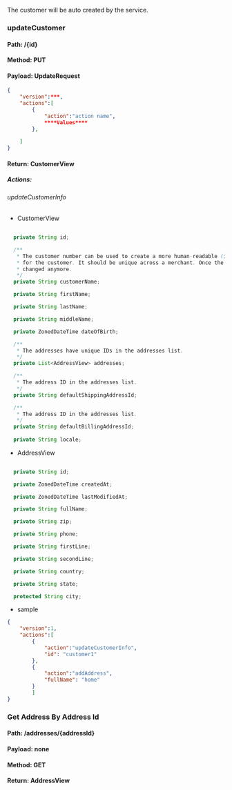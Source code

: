 The customer will be auto created by the service.

### updateCustomer
#### Path: /{id}
#### Method: PUT
#### Payload: UpdateRequest
```json
{
    "version":***,
    "actions":[
        {
            "action":"action name",
            ****Values****
        },
        
    ]
}
```
#### Return: CustomerView
##### Actions:
###### updateCustomerInfo
- CustomerView
```java
  
  private String id;

  /**
   * The customer number can be used to create a more human-readable (in contrast to ID) identifier
   * for the customer. It should be unique across a merchant. Once the field was set it cannot be
   * changed anymore.
   */
  private String customerName;

  private String firstName;

  private String lastName;

  private String middleName;

  private ZonedDateTime dateOfBirth;

  /**
   * The addresses have unique IDs in the addresses list.
   */
  private List<AddressView> addresses;

  /**
   * The address ID in the addresses list.
   */
  private String defaultShippingAddressId;

  /**
   * The address ID in the addresses list.
   */
  private String defaultBillingAddressId;
  
  private String locale;
```
- AddressView
```Java
  
  private String id;

  private ZonedDateTime createdAt;

  private ZonedDateTime lastModifiedAt;

  private String fullName;

  private String zip;

  private String phone;

  private String firstLine;

  private String secondLine;

  private String country;

  private String state;

  protected String city;
```
- sample
```Json
{
	"version":1,
	"actions":[
		{
			"action":"updateCustomerInfo",
			"id": "customer1"
		},
		{
			"action":"addAddress",
			"fullName": "home"
		}
		]
}
```

### Get Address By Address Id
#### Path: /addresses/{addressId}
#### Payload: none
#### Method: GET
#### Return: AddressView
